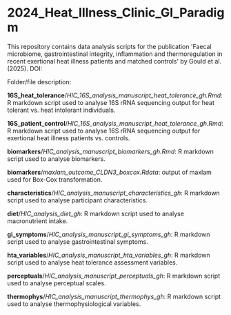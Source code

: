 # 2024_Heat_Illness_Clinic_GI_Paradigm
This repository contains data analysis scripts for the publication 'Faecal microbiome, gastrointestinal integrity, inflammation and thermoregulation in recent exertional heat illness patients and matched controls' by Gould et al. (2025). DOI: 

Folder/file description:  

**16S_heat_tolerance**/*HIC_16S_analysis_manuscript_heat_tolerance_gh.Rmd*: R markdown script used to analyse 16S rRNA sequencing output for heat tolerant vs. heat intolerant individuals.  

**16S_patient_control**/*HIC_16S_analysis_manuscript_heat_tolerance_gh.Rmd*: R markdown script used to analyse 16S rRNA sequencing output for exertional heat illness patients vs. controls.  

**biomarkers**/*HIC_analysis_manuscript_biomarkers_gh.Rmd*: R markdown script used to analyse biomarkers.  

**biomarkers**/*maxlam_outcome_CLDN3_boxcox.Rdata*: output of maxlam used for Box-Cox transformation.  

**characteristics**/*HIC_analysis_manuscript_characteristics_gh*: R markdown script used to analyse participant characteristics.  

**diet**/*HIC_analysis_diet_gh*: R markdown script used to analyse macronutrient intake.

**gi_symptoms**/*HIC_analysis_manuscript_gi_symptoms_gh*: R markdown script used to analyse gastrointestinal symptoms.

**hta_variables**/*HIC_analysis_manuscript_hta_variables_gh*: R markdown script used to analyse heat tolerance assessment variables.

**perceptuals**/*HIC_analysis_manuscript_perceptuals_gh*: R markdown script used to analyse perceptual scales.

**thermophys**/*HIC_analysis_manuscript_thermophys_gh*: R markdown script used to analyse thermophysiological variables.
